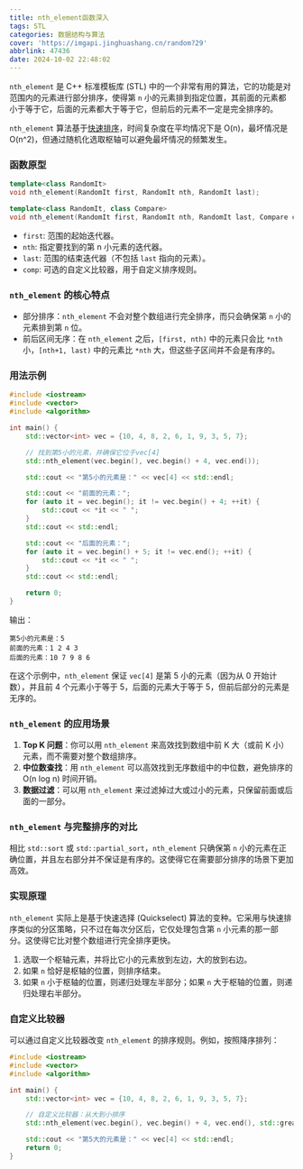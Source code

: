 ```yaml
---
title: nth_element函数深入
tags: STL
categories: 数据结构与算法
cover: 'https://imgapi.jinghuashang.cn/random?29'
abbrlink: 47436
date: 2024-10-02 22:48:02
---
```

`nth_element` 是 C++ 标准模板库 (STL) 中的一个非常有用的算法，它的功能是对范围内的元素进行部分排序，使得第 `n` 小的元素排到指定位置，其前面的元素都小于等于它，后面的元素都大于等于它，但前后的元素不一定是完全排序的。

`nth_element` 算法基于[快速排序](http://zuweicun.top/2024/10/02/快排/)，时间复杂度在平均情况下是 O(n)，最坏情况是 O(n^2)，但通过随机化选取枢轴可以避免最坏情况的频繁发生。

### 函数原型
```cpp
template<class RandomIt>
void nth_element(RandomIt first, RandomIt nth, RandomIt last);

template<class RandomIt, class Compare>
void nth_element(RandomIt first, RandomIt nth, RandomIt last, Compare comp);
```

- `first`: 范围的起始迭代器。
- `nth`: 指定要找到的第 n 小元素的迭代器。
- `last`: 范围的结束迭代器（不包括 `last` 指向的元素）。
- `comp`: 可选的自定义比较器，用于自定义排序规则。

### `nth_element` 的核心特点
- 部分排序：`nth_element` 不会对整个数组进行完全排序，而只会确保第 `n` 小的元素排到第 `n` 位。
- 前后区间无序：在 `nth_element` 之后，`[first, nth)` 中的元素只会比 `*nth` 小，`[nth+1, last)` 中的元素比 `*nth` 大，但这些子区间并不会是有序的。

### 用法示例

```cpp
#include <iostream>
#include <vector>
#include <algorithm>

int main() {
    std::vector<int> vec = {10, 4, 8, 2, 6, 1, 9, 3, 5, 7};

    // 找到第5小的元素，并确保它位于vec[4]
    std::nth_element(vec.begin(), vec.begin() + 4, vec.end());

    std::cout << "第5小的元素是：" << vec[4] << std::endl;

    std::cout << "前面的元素：";
    for (auto it = vec.begin(); it != vec.begin() + 4; ++it) {
        std::cout << *it << " ";
    }
    std::cout << std::endl;

    std::cout << "后面的元素：";
    for (auto it = vec.begin() + 5; it != vec.end(); ++it) {
        std::cout << *it << " ";
    }
    std::cout << std::endl;

    return 0;
}
```

输出：
```
第5小的元素是：5
前面的元素：1 2 4 3 
后面的元素：10 7 9 8 6 
```

在这个示例中，`nth_element` 保证 `vec[4]` 是第 5 小的元素（因为从 0 开始计数），并且前 4 个元素小于等于 5，后面的元素大于等于 5，但前后部分的元素是无序的。

### `nth_element` 的应用场景
1. **Top K 问题**：你可以用 `nth_element` 来高效找到数组中前 K 大（或前 K 小）元素，而不需要对整个数组排序。
2. **中位数查找**：用 `nth_element` 可以高效找到无序数组中的中位数，避免排序的 O(n log n) 时间开销。
3. **数据过滤**：可以用 `nth_element` 来过滤掉过大或过小的元素，只保留前面或后面的一部分。

### `nth_element` 与完整排序的对比
相比 `std::sort` 或 `std::partial_sort`，`nth_element` 只确保第 `n` 小的元素在正确位置，并且左右部分并不保证是有序的。这使得它在需要部分排序的场景下更加高效。

### 实现原理

`nth_element` 实际上是基于快速选择 (Quickselect) 算法的变种。它采用与快速排序类似的分区策略，只不过在每次分区后，它仅处理包含第 `n` 小元素的那一部分。这使得它比对整个数组进行完全排序更快。

1. 选取一个枢轴元素，并将比它小的元素放到左边，大的放到右边。
2. 如果 `n` 恰好是枢轴的位置，则排序结束。
3. 如果 `n` 小于枢轴的位置，则递归处理左半部分；如果 `n` 大于枢轴的位置，则递归处理右半部分。

### 自定义比较器

可以通过自定义比较器改变 `nth_element` 的排序规则。例如，按照降序排列：

```cpp
#include <iostream>
#include <vector>
#include <algorithm>

int main() {
    std::vector<int> vec = {10, 4, 8, 2, 6, 1, 9, 3, 5, 7};

    // 自定义比较器：从大到小排序
    std::nth_element(vec.begin(), vec.begin() + 4, vec.end(), std::greater<int>());

    std::cout << "第5大的元素是：" << vec[4] << std::endl;
    return 0;
}
```
